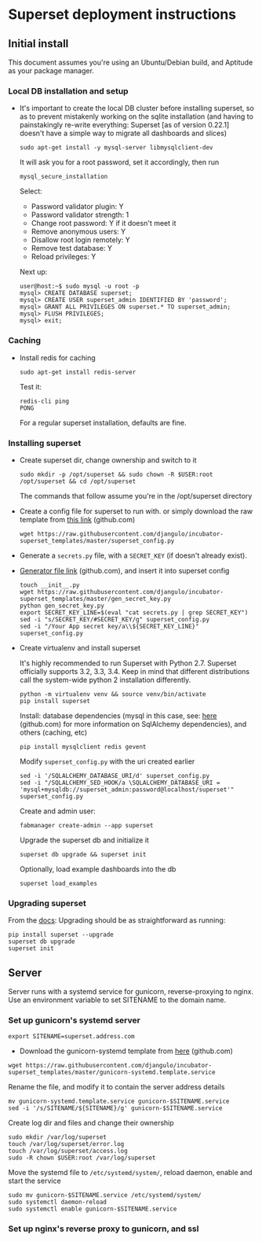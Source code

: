 # Superset deployment instructions

## Initial install

This document assumes you're using an Ubuntu/Debian build, and Aptitude as your package manager.

### Local DB installation and setup

 - It's important to create the local DB cluster before installing superset, so as to prevent mistakenly working on the sqlite installation (and having to painstakingly re-write everything: Superset [as of version 0.22.1] doesn't have a simple way to migrate all dashboards and slices)

    ```
    sudo apt-get install -y mysql-server libmysqlclient-dev
    ```
    It will ask you for a root password, set it accordingly, then run
    ```
    mysql_secure_installation
    ```
    Select:
    - Password validator plugin: Y
    - Password validator strength: 1
    - Change root password: Y if it doesn't meet it
    - Remove anonymous users: Y
    - Disallow root login remotely: Y
    - Remove test database: Y
    - Reload privileges: Y

    Next up:
    ```
    user@host:~$ sudo mysql -u root -p
    mysql> CREATE DATABASE superset;
    mysql> CREATE USER superset_admin IDENTIFIED BY 'password';
    mysql> GRANT ALL PRIVILEGES ON superset.* TO superset_admin;
    mysql> FLUSH PRIVILEGES;
    mysql> exit;
    ```

### Caching

 - Install redis for caching

    ```
    sudo apt-get install redis-server
    ```

    Test it:

    ```
    redis-cli ping
    PONG
    ```

    For a regular superset installation, defaults are fine.

### Installing superset

 - Create superset dir, change ownership and switch to it

    ```
    sudo mkdir -p /opt/superset && sudo chown -R $USER:root /opt/superset && cd /opt/superset
    ```

    The commands that follow assume you're in the /opt/superset directory

 - Create a config file for superset to run with. or simply download the raw template from [this link](https://github.com/djangulo/incubator-superset_templates/blob/master/superset_config.py) (github.com)

    ```
    wget https://raw.githubusercontent.com/djangulo/incubator-superset_templates/master/superset_config.py
    ```

- Generate a `secrets.py` file, with a `SECRET_KEY` (if doesn't already exist).
- [Generator file link](https://github.com/djangulo/incubator-superset_templates/blob/master/gen_secret_key.py) (github.com), and insert it into superset config

    ```
    touch __init__.py
    wget https://raw.githubusercontent.com/djangulo/incubator-superset_templates/master/gen_secret_key.py
    python gen_secret_key.py
    export SECRET_KEY_LINE=$(eval "cat secrets.py | grep SECRET_KEY")
    sed -i "s/SECRET_KEY/#SECRET_KEY/g" superset_config.py
    sed -i "/Your App secret key/a\\${SECRET_KEY_LINE}" superset_config.py
    ``` 

 - Create virtualenv and install superset
    
    It's highly recommended to run Superset with Python 2.7. Superset officially supports 3.2, 3.3, 3.4. Keep in mind that different distributions call the system-wide python 2 installation differently.

    ```
    python -m virtualenv venv && source venv/bin/activate
    pip install superset
    ```

    Install: database dependencies (mysql in this case, see: [here](https://superset.incubator.apache.org/installation.html#database-dependencies) (github.com) for more information on SqlAlchemy dependencies), and others (caching, etc)

    ```
    pip install mysqlclient redis gevent
    ```
    
    Modify `superset_config.py` with the uri created earlier

    ```
    sed -i '/SQLALCHEMY_DATABASE_URI/d' superset_config.py
    sed -i "/SQLALCHEMY_SED_HOOK/a \SQLALCHEMY_DATABASE_URI = 'mysql+mysqldb://superset_admin:password@localhost/superset'" superset_config.py
    ```

    Create and admin user:

    ```
    fabmanager create-admin --app superset
    ```

    Upgrade the superset db and initialize it

    ```
    superset db upgrade && superset init
    ```

    Optionally, load example dashboards into the db

    ```
    superset load_examples
    ```

### Upgrading superset

From the [docs](https://superset.incubator.apache.org/installation.html#upgrading): Upgrading should be as straightforward as running:

```
pip install superset --upgrade
superset db upgrade
superset init
```

## Server

Server runs with a systemd service for gunicorn, reverse-proxying to nginx. Use an environment variable to set SITENAME to the domain name.

### Set up gunicorn's systemd server
```
export SITENAME=superset.address.com
```

- Download the gunicorn-systemd template from [here](https://github.com/djangulo/incubator-superset_templates/blob/master/gunicorn-systemd.template.service) (github.com)

```
wget https://raw.githubusercontent.com/djangulo/incubator-superset_templates/master/gunicorn-systemd.template.service
```

Rename the file, and modify it to contain the server address details

```
mv gunicorn-systemd.template.service gunicorn-$SITENAME.service
sed -i '/s/SITENAME/${SITENAME}/g' gunicorn-$SITENAME.service
```

Create log dir and files and change their ownership

```
sudo mkdir /var/log/superset
touch /var/log/superset/error.log
touch /var/log/superset/access.log
sudo -R chown $USER:root /var/log/superset
```

Move the systemd file to `/etc/systemd/system/`, reload daemon, enable and start the service

```
sudo mv gunicorn-$SITENAME.service /etc/systemd/system/
sudo systemctl daemon-reload
sudo systemctl enable gunicorn-$SITENAME.service
```

### Set up nginx's reverse proxy to gunicorn, and ssl


